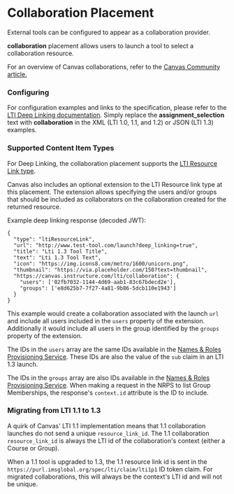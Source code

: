Collaboration Placement
==============

External tools can be configured to appear as a collaboration provider.

 **collaboration** placement allows users to launch a tool to select a collaboration resource.

 For an overview of Canvas collaborations, refer to the <a href="https://community.canvaslms.com/t5/Canvas-Basics-Guide/What-are-Collaborations/ta-p/61">Canvas Community article.</a>

### Configuring
For configuration examples and links to the specification, please refer to the <a
href="file.content_item.html" target="_blank">LTI
Deep Linking documentation</a>. Simply replace the **assignment_selection** text
with **collaboration** in the XML (LTI 1.0, 1.1, and 1.2) or JSON (LTI 1.3) examples.

### Supported Content Item Types
For Deep Linking, the collaboration placement supports the <a href="https://www.imsglobal.org/spec/lti-dl/v2p0#lti-resource-link">LTI Resource Link type</a>.

Canvas also includes an optional extension to the LTI Resource link type at this placement. The extension allows specifying the users and/or groups that should be
included as collaborators on the collaboration created for the returned resource.

Example deep linking response (decoded JWT):

```
{
  "type": "ltiResourceLink",
  "url": "http://www.test-tool.com/launch?deep_linking=true",
  "title": "Lti 1.3 Tool Title",
  "text": "Lti 1.3 Tool Text",
  "icon": "https://img.icons8.com/metro/1600/unicorn.png",
  "thumbnail": "https://via.placeholder.com/150?text=thumbnail",
  "https://canvas.instructure.com/lti/collaboration": {
    "users": ['02fb7032-1144-4d69-aab1-83c67bdecd2e'],
    "groups": ['e8d625b7-7f27-4a81-9b86-5dcb110e1943']
  }
}
```

This example would create a collaboration associated with the launch `url` and include all users included in the `users` property of the extension. Additionally it would include all users in the group identified by the `groups` property of the extension.

The IDs in the `users` array are the same IDs available in the <a href="https://canvas.instructure.com/doc/api/names_and_role.html">Names & Roles Provisioning Service</a>. These IDs are also the value of the `sub` claim in an LTI 1.3 launch.

The IDs in the `groups` array are also IDs available in the <a href="https://canvas.instructure.com/doc/api/names_and_role.html">Names & Roles Provisioning Service</a>. When making a request in the NRPS to list Group Memberships, the response's `context.id` attribute is the ID to include.

### Migrating from LTI 1.1 to 1.3

A quirk of Canvas' LTI 1.1 implementation means that 1.1 collaboration launches do not send a unique `resource_link_id`. The 1.1 collaboration `resource_link_id` is always the LTI id of the collaboration's context (either a Course or Group).

When a 1.1 tool is upgraded to 1.3, the 1.1 resource link id is sent in the `https://purl.imsglobal.org/spec/lti/claim/lti1p1` ID token claim. For migrated collaborations, this will always be the context's LTI id and will not be unique.
